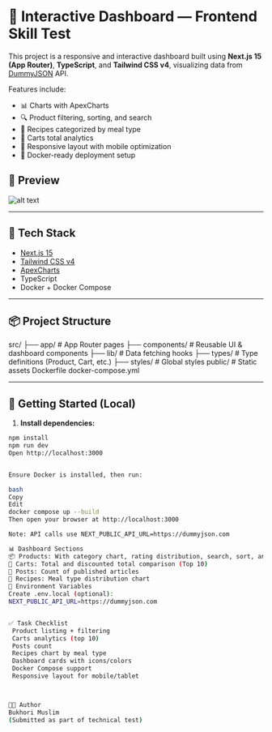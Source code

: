 # 🚀 Interactive Dashboard — Frontend Skill Test

This project is a responsive and interactive dashboard built using **Next.js 15 (App Router)**, **TypeScript**, and **Tailwind CSS v4**, visualizing data from [DummyJSON](https://dummyjson.com) API.

Features include:
- 📊 Charts with ApexCharts
- 🔍 Product filtering, sorting, and search
- 🍔 Recipes categorized by meal type
- 🛒 Carts total analytics
- 🧱 Responsive layout with mobile optimization
- 🐳 Docker-ready deployment setup

## 📸 Preview
![alt text](https://github.com/muslim2210/next-dummyjson-store/blob/master/public/screenshot/dashboard.png?raw=true)

---

## 🔧 Tech Stack

- [Next.js 15](https://nextjs.org)
- [Tailwind CSS v4](https://tailwindcss.com)
- [ApexCharts](https://apexcharts.com/)
- TypeScript
- Docker + Docker Compose

---

## 📦 Project Structure
src/
├── app/ # App Router pages
├── components/ # Reusable UI & dashboard components
├── lib/ # Data fetching hooks
├── types/ # Type definitions (Product, Cart, etc.)
├── styles/ # Global styles
public/ # Static assets
Dockerfile
docker-compose.yml

---

## 🚀 Getting Started (Local)

1. **Install dependencies:**

```bash
npm install
npm run dev
Open http://localhost:3000


Ensure Docker is installed, then run:

bash
Copy
Edit
docker compose up --build
Then open your browser at http://localhost:3000

Note: API calls use NEXT_PUBLIC_API_URL=https://dummyjson.com

📊 Dashboard Sections
📦 Products: With category chart, rating distribution, search, sort, and pagination
🛒 Carts: Total and discounted total comparison (Top 10)
📄 Posts: Count of published articles
🍳 Recipes: Meal type distribution chart
📁 Environment Variables
Create .env.local (optional):
NEXT_PUBLIC_API_URL=https://dummyjson.com


✅ Task Checklist
 Product listing + filtering
 Carts analytics (top 10)
 Posts count
 Recipes chart by meal type
 Dashboard cards with icons/colors
 Docker Compose support
 Responsive layout for mobile/tablet



👨‍💻 Author
Bukhori Muslim
(Submitted as part of technical test)